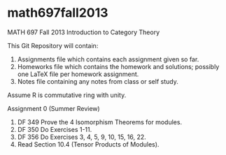 math697fall2013
===============

MATH 697 Fall 2013 Introduction to Category Theory

This Git Repository will contain:

1. Assignments file which contains each assignment given so far.
2. Homeworks file which contains the homework and solutions; possibly one LaTeX file per homework assignment.
3. Notes file containing any notes from class or self study.

Assume R is commutative ring with unity.

Assignment 0 (Summer Review)

1. DF 349 Prove the 4 Isomorphism Theorems for modules.
2. DF 350 Do Exercises 1-11.
3. DF 356 Do Exercises 3, 4, 5, 9, 10, 15, 16, 22.
4. Read Section 10.4 (Tensor Products of Modules).




